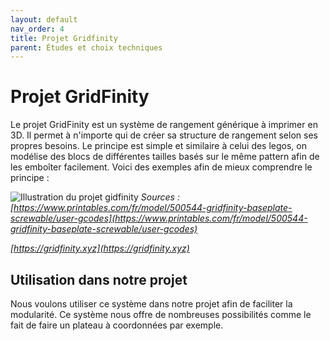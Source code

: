 ```yaml
---
layout: default
nav_order: 4
title: Projet Gridfinity
parent: Études et choix techniques
---
```


# Projet GridFinity

Le projet GridFinity est un système de rangement générique à imprimer en 3D. Il permet à n'importe qui de créer sa structure de rangement selon ses propres besoins.
Le principe est simple et similaire à celui des legos, on modélise des blocs de différentes tailles basés sur le même pattern afin de les emboîter facilement.
Voici des exemples afin de mieux comprendre le principe :

![Illustration du projet gidfinity](../shared-assets/images/gridfinity.jpg)
*Sources :*
*[https://www.printables.com/fr/model/500544-gridfinity-baseplate-screwable/user-gcodes](https://www.printables.com/fr/model/500544-gridfinity-baseplate-screwable/user-gcodes)*

*[https://gridfinity.xyz](https://gridfinity.xyz)*

## Utilisation dans notre projet

Nous voulons utiliser ce système dans notre projet afin de faciliter la modularité. Ce système nous offre de nombreuses possibilités comme le fait de faire un plateau à coordonnées par exemple.
